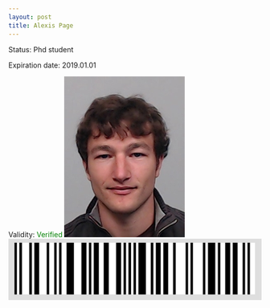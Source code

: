 ```yaml
---
layout: post
title: Alexis Page
---
```


Status: Phd student

Expiration date: 2019.01.01

Validity: <font color="green"> Verified</font> 
![](/members/img/Alexis_Page.png)
![](/members/img/bar.png)
